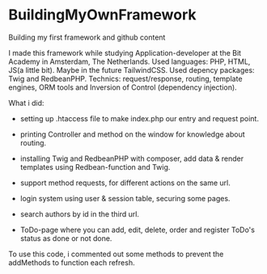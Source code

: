 # BuildingMyOwnFramework
Building my first framework and github content

I made this framework while studying Application-developer at the Bit Academy in Amsterdam, The Netherlands.
Used languages: PHP, HTML, JS(a little bit). Maybe in the future TailwindCSS.
Used depency packages: Twig and RedbeanPHP.
Technics: request/response, routing, template engines, ORM tools and Inversion of Control (dependency injection).

What i did:
- setting up .htaccess file to make index.php our entry and request point.

- printing Controller and method on the window for knowledge about routing.

- installing Twig and RedbeanPHP with composer, add data & render templates using Redbean-function and Twig.

- support method requests, for different actions on the same url.

- login system using user & session table, securing some pages.

- search authors by id in the third url.

- ToDo-page where you can add, edit, delete, order and register ToDo's status as done or not done.

To use this code, i commented out some methods to prevent the addMethods to function each refresh.
